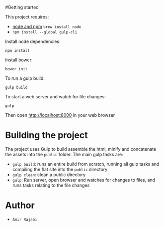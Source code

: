 #Getting started

This project requires:

* [node and npm](http://nodejs.org/) `brew install node`
* `npm install --global gulp-cli`

Install node dependencies:

    npm install

Install bower:

    bower init

To run a gulp build:

    gulp build

To start a web server and watch for file changes:

    gulp

Then open [http://localhost:8000](http://localhost:8000) in your web browser

# Building the project

The project uses Gulp to build assemble the html, minify and concatenate the assets into the `public` folder. The main gulp tasks are:

* `gulp build`: runs an entire build from scratch, running all gulp tasks and compiling the flat site into the `public` directory
* `gulp clean`: clean a public directory
* `gulp`: Run server, open browser and watches for changes to files, and runs tasks relating to the file changes

# Author

* `Amir Rajabi`

